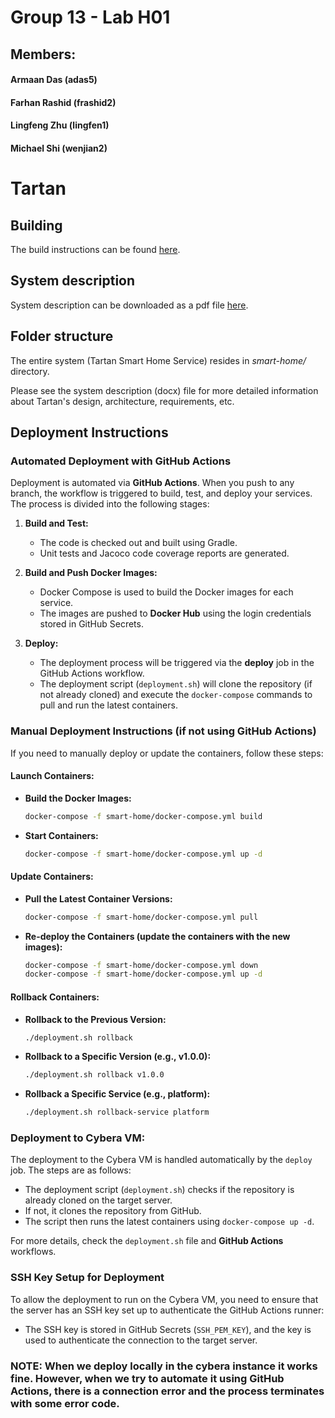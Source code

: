 # Group 13 - Lab H01
## Members:

#### Armaan Das (adas5)

#### Farhan Rashid (frashid2)

#### Lingfeng Zhu (lingfen1)

#### Michael Shi (wenjian2)


# Tartan

## Building

The build instructions can be found [here](./docs/build_instructions.md).

## System description

System description can be downloaded as a pdf file
[here](./docs/TartanSystemDescription.pdf).

## Folder structure

The entire system (Tartan Smart Home Service) resides in *smart-home/*
directory.

Please see the system description (docx) file for more detailed information
about Tartan's design, architecture, requirements, etc.

## Deployment Instructions

### Automated Deployment with GitHub Actions
Deployment is automated via **GitHub Actions**. When you push to any branch, the workflow is triggered to build, test, and deploy your services. The process is divided into the following stages:

1. **Build and Test:**
   - The code is checked out and built using Gradle.
   - Unit tests and Jacoco code coverage reports are generated.

2. **Build and Push Docker Images:**
   - Docker Compose is used to build the Docker images for each service.
   - The images are pushed to **Docker Hub** using the login credentials stored in GitHub Secrets.

3. **Deploy:**
   - The deployment process will be triggered via the **deploy** job in the GitHub Actions workflow.
   - The deployment script (`deployment.sh`) will clone the repository (if not already cloned) and execute the `docker-compose` commands to pull and run the latest containers.
  
### Manual Deployment Instructions (if not using GitHub Actions)

If you need to manually deploy or update the containers, follow these steps:

#### Launch Containers:
- **Build the Docker Images:**
    ```bash
    docker-compose -f smart-home/docker-compose.yml build
    ```
- **Start Containers:**
    ```bash
    docker-compose -f smart-home/docker-compose.yml up -d
    ```

#### Update Containers:
- **Pull the Latest Container Versions:**
    ```bash
    docker-compose -f smart-home/docker-compose.yml pull
    ```
- **Re-deploy the Containers (update the containers with the new images):**
    ```bash
    docker-compose -f smart-home/docker-compose.yml down
    docker-compose -f smart-home/docker-compose.yml up -d
    ```

#### Rollback Containers:
- **Rollback to the Previous Version:**
    ```bash
    ./deployment.sh rollback
    ```
- **Rollback to a Specific Version (e.g., v1.0.0):**
    ```bash
    ./deployment.sh rollback v1.0.0
    ```
- **Rollback a Specific Service (e.g., platform):**
    ```bash
    ./deployment.sh rollback-service platform
    ```

### Deployment to Cybera VM:
The deployment to the Cybera VM is handled automatically by the `deploy` job. The steps are as follows:
- The deployment script (`deployment.sh`) checks if the repository is already cloned on the target server.
- If not, it clones the repository from GitHub.
- The script then runs the latest containers using `docker-compose up -d`.

For more details, check the `deployment.sh` file and **GitHub Actions** workflows.

### SSH Key Setup for Deployment
To allow the deployment to run on the Cybera VM, you need to ensure that the server has an SSH key set up to authenticate the GitHub Actions runner:
- The SSH key is stored in GitHub Secrets (`SSH_PEM_KEY`), and the key is used to authenticate the connection to the target server.


### NOTE: When we deploy locally in the cybera instance it works fine. However, when we try to automate it using GitHub Actions, there is a connection error and the process terminates with some error code.
